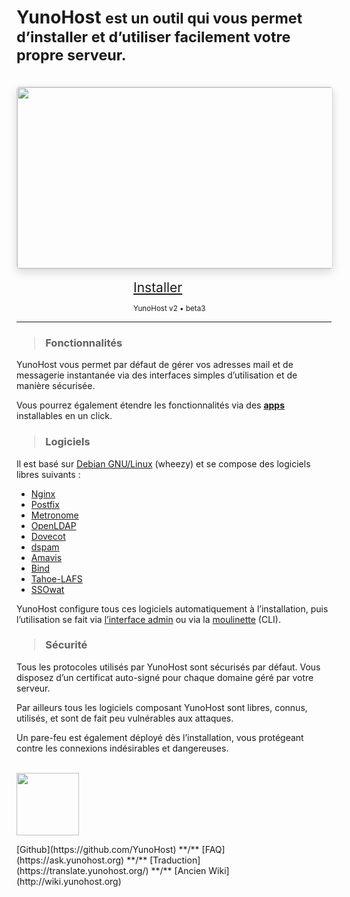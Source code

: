 # YunoHost <small> est un outil qui vous permet d’installer et d’utiliser facilement votre propre serveur.</small>

<br />

<div style="width: 100%; height: 290px; overflow: hidden;
border-radius: 5px; border: 1px solid rgba(0,0,0,0.15); box-shadow: 0 5px 15px rgba(0,0,0,0.15);">
<img style="width: 100%; min-width: 580px;" src="http://pix.toile-libre.org/upload/original/1388434791.jpg" />
</div>

<br />

<div class="text-center" style="width: 23%; min-width: 130px; margin: 0 auto;">
<a class="btn btn-primary btn-lg btn-block"  style="font-size: 1.5em" href="/install_fr">Installer</a>
<p class="text-muted text-center"><small>YunoHost v2 • beta3</small></p>
</div>

<hr />

<h3><blockquote>Fonctionnalités</blockquote></h3>

YunoHost vous permet par défaut de gérer vos adresses mail et de messagerie instantanée via des interfaces simples d’utilisation et de manière sécurisée.

Vous pourrez également étendre les fonctionnalités via des [**apps**](/apps_fr) installables en un click.


<h3><blockquote>Logiciels</blockquote></h3>

Il est basé sur [Debian GNU/Linux](http://www.debian.org/index.fr.html) (wheezy) et se compose des logiciels libres suivants :

* [Nginx](http://nginx.org/)
* [Postfix](http://www.postfix.org/)
* [Metronome](http://www.lightwitch.org/metronome)
* [OpenLDAP](http://www.openldap.org/)
* [Dovecot](http://www.dovecot.org/)
* [dspam](http://nuclearelephant.com/)
* [Amavis](http://amavis.org/)
* [Bind](https://www.isc.org/downloads/bind/)
* [Tahoe-LAFS](https://tahoe-lafs.org/trac/tahoe-lafs)
* [SSOwat](https://github.com/Kloadut/SSOwat)

YunoHost configure tous ces logiciels automatiquement à l’installation, puis l’utilisation se fait via [l’interface admin](/admin_fr) ou via la [moulinette](/moulinette_fr) (CLI).

<h3><blockquote>Sécurité</blockquote></h3>

Tous les protocoles utilisés par YunoHost sont sécurisés par défaut. Vous disposez d’un certificat auto-signé pour chaque domaine géré par votre serveur.

Par ailleurs tous les logiciels composant YunoHost sont libres, connus, utilisés, et sont de fait peu vulnérables aux attaques.

Un pare-feu est également déployé dès l’installation, vous protégeant contre les connexions indésirables et dangereuses.

<br />
<div class="text-center"><img style="width: 100px" src="http://pix.toile-libre.org/upload/original/1386012810.png" />

<p markdown="1">
[Github](https://github.com/YunoHost) **/** [FAQ](https://ask.yunohost.org) **/** [Traduction](https://translate.yunohost.org/) **/** [Ancien Wiki](http://wiki.yunohost.org)
</p>
</div>

<script type="text/javascript">
    jQuery.ajaxSetup({cache: true});
    jQuery.getScript('https://doc.yunohost.org/mini/javascripts/mini.js', function() {
        JappixMini.launch({
            connection: {
              domain: 'anonymous.jappix.com'
            },

            application: {
              network: {
                autoconnect: false
              },

              interface: {
                showpane: true,
                animate: true
              },

              groupchat: {
                open: ['support@conference.yunohost.org']
              }
            }
        });
    });
    $("#edit").hide();
</script>
